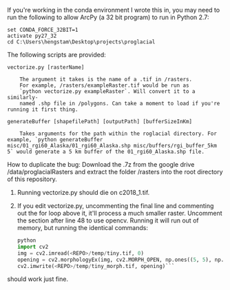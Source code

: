 If you're working in the conda environment I wrote this in, you 
may need to run the following to allow ArcPy (a 32 bit program)
to run in Python 2.7:

	set CONDA_FORCE_32BIT=1
	activate py27_32
	cd C:\Users\hengstam\Desktop\projects\proglacial

The following scripts are provided:

	vectorize.py [rasterName]

		The argument it takes is the name of a .tif in /rasters.
		For example, /rasters/exampleRaster.tif would be run as
		`python vectorize.py exampleRaster`. Will convert it to a similarly-
		named .shp file in /polygons. Can take a moment to load if you're running it first thing.

	generateBuffer [shapefilePath] [outputPath] [bufferSizeInKm]

		Takes arguments for the path within the roglacial directory. For example, `python generateBuffer misc/01_rgi60_Alaska/01_rgi60_Alaska.shp misc/buffers/rgi_buffer_5km 5` would generate a 5 km buffer of the 01_rgi60_Alaska.shp file.

How to duplicate the bug: Download the .7z from the google drive /data/proglacialRasters and extract the folder /rasters into the root directory of this repository. 

1) Running vectorize.py should die on c2018_1.tif. 
2) If you edit vectorize.py, uncommenting the final line and commenting out the for loop above it, it'll process a much smaller raster. Uncomment the section after line 48 to use opencv. Running it will run out of memory, but running the identical commands:
	
	```python
	python
	import cv2
	img = cv2.imread(<REPO>/temp/tiny.tif, 0)
	opening = cv2.morphologyEx(img, cv2.MORPH_OPEN, np.ones((5, 5), np.uint8))
	cv2.imwrite(<REPO>/temp/tiny_morph.tif, opening)```

should work just fine.
